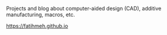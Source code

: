 Projects and blog about computer-aided design (CAD), additive manufacturing, macros, etc.


https://fatihmeh.github.io